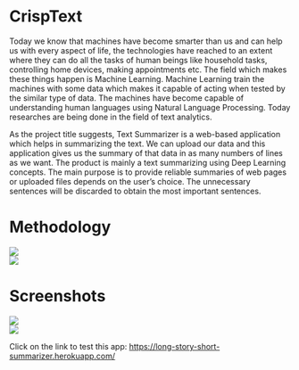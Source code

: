 # CrispText
Today we know that machines have become smarter than us and can help us with every aspect of life, the technologies have reached to an extent where they can do all the tasks of human beings like household tasks, controlling home devices, making appointments etc. The field which makes these things happen is Machine Learning. Machine Learning train the machines with some data which makes it capable of acting when tested by the similar type of data. The machines have become capable of understanding human languages using Natural Language Processing. Today researches are being done in the field of text analytics.

As the project title suggests, Text Summarizer is a web-based application which helps in summarizing the text. We can upload our data and this application gives us the summary of that data in as many numbers of lines as we want. The product is mainly a text summarizing using Deep Learning concepts. The main purpose is to provide reliable summaries of web pages or uploaded files depends on the user’s choice. The unnecessary sentences will be discarded to obtain the most important sentences.

# Methodology
<img src = "https://firebasestorage.googleapis.com/v0/b/bikengo-b86b3.appspot.com/o/m1.jpeg?alt=media&token=8142e899-3deb-42bc-9844-8357b2231686">
<br>
<img src = "https://firebasestorage.googleapis.com/v0/b/bikengo-b86b3.appspot.com/o/m2.jpeg?alt=media&token=963d1e2d-559c-4867-b2c1-e195d61dec20">

# Screenshots
<img src = "https://firebasestorage.googleapis.com/v0/b/bikengo-b86b3.appspot.com/o/crisp_ss.png?alt=media&token=6c2a5c59-0e45-495b-8606-82a19fb40a68">
<br>
<img src = "https://firebasestorage.googleapis.com/v0/b/bikengo-b86b3.appspot.com/o/crisp_ss1.png?alt=media&token=b677254f-9f84-4cf1-a358-e9f24b9af2d1">

Click on the link to test this app: https://long-story-short-summarizer.herokuapp.com/
